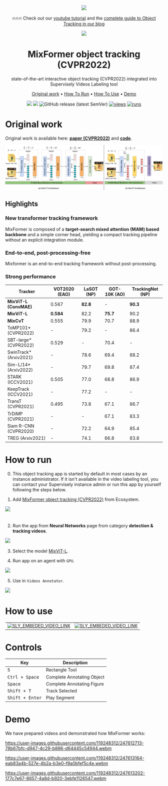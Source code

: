 <div align="center" markdown>

<img src="https://github.com/supervisely-ecosystem/MixFormer/assets/12828725/6a8e0b07-9a2a-4fd8-a34b-58e589b3a10a"/>  

🔥🔥🔥 Check out our [youtube tutorial](https://youtu.be/nyMilMvF3FM) and the [complete guide to Object Tracking in our blog ](https://supervisely.com/blog/complete-guide-to-object-tracking-best-ai-models-tools-and-methods-in-2023/)

<a href="https://youtu.be/nyMilMvF3FM" target="_blank"><img src="https://github.com/supervisely/blog-raw-media-content/assets/106374579/1c397223-0793-4130-bbcd-a0e7ea076fe2"/></a>

# MixFormer object tracking (CVPR2022)

state-of-the-art interactive object tracking (CVPR2022) integrated into Supervisely Videos Labeling tool

<p align="center">
  <a href="#Original-work">Original work</a> •
  <a href="#How-To-Run">How To Run</a> •
  <a href="#How-To-Use">How To Use</a> •
    <a href="#Demo">Demo</a>
</p>

[![](https://img.shields.io/badge/supervisely-ecosystem-brightgreen)](https://ecosystem.supervise.ly/apps/supervisely-ecosystem/mixformer)
[![](https://img.shields.io/badge/slack-chat-green.svg?logo=slack)](https://supervise.ly/slack)
![GitHub release (latest SemVer)](https://img.shields.io/github/v/release/supervisely-ecosystem/mixformer)
[![views](https://app.supervise.ly/img/badges/views/supervisely-ecosystem/mixformer/serve/serve.png)](https://supervise.ly)
[![runs](https://app.supervise.ly/img/badges/runs/supervisely-ecosystem/mixformer/serve/serve.png)](https://supervise.ly)

</div>

# Original work

Original work is available here: [**paper (CVPR2022)**](https://arxiv.org/abs/2203.11082) and [**code**](https://github.com/MCG-NJU/MixFormer).

![Architecture](https://raw.githubusercontent.com/MCG-NJU/MixFormer/main/tracking/mixformer_merge_framework.png)


## Highlights
### New transformer tracking framework
MixFormer is composed of a **target-search mixed attention (MAM) based backbone** and a simple corner head, 
yielding a compact tracking pipeline without an explicit integration module.


### End-to-end, post-processing-free

Mixformer is an end-to-end tracking framework without post-processing. 

### Strong performance
| Tracker                | VOT2020 (EAO) | LaSOT (NP) | GOT-10K (AO) | TrackingNet (NP) |
| ---------------------- | ------------- | ---------- | ------------ | ---------------- |
| **MixViT-L (ConvMAE)** | 0.567         | **82.8**   | -            | **90.3**         |
| **MixViT-L**           | **0.584**     | 82.2       | **75.7**     | 90.2             |
| **MixCvT**             | 0.555         | 79.9       | 70.7         | 88.9             |
| ToMP101* (CVPR2022)    | -             | 79.2       | -            | 86.4             |
| SBT-large* (CVPR2022)  | 0.529         | -          | 70.4         | -                |
| SwinTrack* (Arxiv2021) | -             | 78.6       | 69.4         | 88.2             |
| Sim-L/14* (Arxiv2022)  | -             | 79.7       | 69.8         | 87.4             |
| STARK (ICCV2021)       | 0.505         | 77.0       | 68.8         | 86.9             |
| KeepTrack (ICCV2021)   | -             | 77.2       | -            | -                |
| TransT (CVPR2021)      | 0.495         | 73.8       | 67.1         | 86.7             |
| TrDiMP (CVPR2021)      | -             | -          | 67.1         | 83.3             |
| Siam R-CNN (CVPR2020)  | -             | 72.2       | 64.9         | 85.4             |
| TREG (Arxiv2021)       | -             | 74.1       | 66.8         | 83.8             |


# How to run

0. This object tracking app is started by default in most cases by an instance administrator. If it isn't available in the video labeling tool, you can contact your Supervisely instance admin or run this app by yourself following the steps below.

2. Add [MixFormer object tracking (CVPR2022)](https://ecosystem.supervise.ly/apps/supervisely-ecosystem/mix-former/serve/serve) from Ecosystem.  

<img data-key="sly-module-link" data-module-slug="supervisely-ecosystem/mixformer/serve/serve" src="https://github.com/supervisely-ecosystem/MixFormer/assets/119248312/e74e2bd9-f915-48b1-bb97-ee808326dff5" width="500px" style='padding-bottom: 20px'/> 

2. Run the app from **Neural Networks** page from category **detection & tracking videos**.

<img src="https://github.com/supervisely-ecosystem/MixFormer/assets/119248312/81f8a297-f4fc-48f3-854e-81674f252c36"/>  

3. Select the model [MixViT-L](#strong-performance).

4. Run app on an agent with `GPU`.

<img src="https://github.com/supervisely-ecosystem/MixFormer/assets/119248312/7b684bdb-2cbc-4d9f-8cc9-d5e9212c6b17"/>

5. Use in `Videos Annotator`.

<img src="https://github.com/supervisely-ecosystem/MixFormer/assets/119248312/fa438859-b46f-423f-b8a9-78e52396613e"/>
   
# How to use

<table>
  <tr style="width: 100%">
    <td>
      <a data-key="sly-embeded-video-link" href="https://youtu.be/EMvqTFu1ILE" data-video-code="EMvqTFu1ILE">     <img src="https://imgur.com/a19csV9.jpg" alt="SLY_EMBEDED_VIDEO_LINK"  style="width:100%;"> </a>
    </td>
    <td>
      <a data-key="sly-embeded-video-link" href="https://youtu.be/Xa6WeIgw_mI" data-video-code="Xa6WeIgw_mI">     <img src="https://imgur.com/n2P5qSL.jpg" alt="SLY_EMBEDED_VIDEO_LINK"  style="max-width:100%;"> </a> 
    </td>
  </tr>
</table>


# Controls

| Key                                                           | Description                               |
| ------------------------------------------------------------- | ------------------------------------------|
| <kbd>5</kbd>                                       | Rectangle Tool                |
| <kbd>Ctrl + Space</kbd>                                       | Complete Annotating Object                |
| <kbd>Space</kbd>                                              | Complete Annotating Figure                |
| <kbd>Shift + T</kbd>                                          | Track Selected     |
| <kbd>Shift + Enter</kbd>                                      | Play Segment     |




# Demo

We have prepared videos and demonstrated how MixFormer works:

https://user-images.githubusercontent.com/119248312/247612713-78b67bfc-d947-4c29-b886-d64445c54944.webm

https://user-images.githubusercontent.com/119248312/247613164-eab83a4b-527e-4b2a-b3e0-f9a0bfef5c4e.webm

https://user-images.githubusercontent.com/119248312/247613202-177c7e67-8657-4a8d-b920-3ebfe1126547.webm
